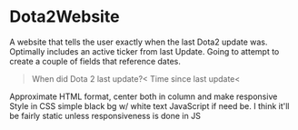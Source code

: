 # Dota2Website
A website that tells the user exactly when the last Dota2 update was. Optimally includes an active ticker from last Update.
Going to attempt to create a couple of fields that reference dates.

>When did Dota 2 last update?<
        <Timestamp>
>Time since last update<
      <Ticker>
      
Approximate HTML format, center both in column and make responsive
Style in CSS simple black bg w/ white text
JavaScript if need be. I think it'll be fairly static unless responsiveness is done in JS
